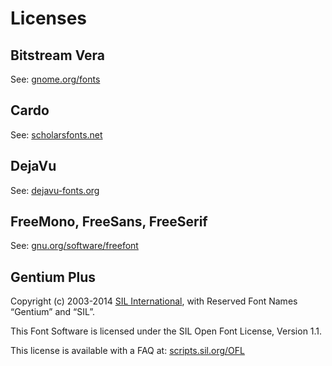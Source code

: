 # Licenses

## Bitstream Vera

See: [gnome.org/fonts](https://www.gnome.org/fonts/#Final_Bitstream_Vera_Fonts)

## Cardo

See: [scholarsfonts.net](http://scholarsfonts.net/cardofnt.html)

## DejaVu

See: [dejavu-fonts.org](http://dejavu-fonts.org/wiki/License)

## FreeMono, FreeSans, FreeSerif

See: [gnu.org/software/freefont](http://www.gnu.org/software/freefont/license.html)

## Gentium Plus

Copyright (c) 2003-2014 [SIL International](http://www.sil.org), with Reserved Font Names “Gentium” and “SIL”.

This Font Software is licensed under the SIL Open Font License, Version 1.1.

This license is available with a FAQ at: [scripts.sil.org/OFL](http://scripts.sil.org/OFL)